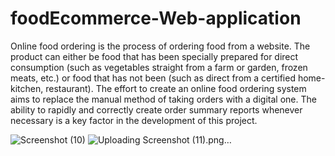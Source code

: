 # foodEcommerce-Web-application
Online food ordering is the process of ordering food from a website. The product can either be food that has been specially prepared for direct consumption (such as vegetables straight from a farm or garden, frozen meats, etc.) or food that has not been (such as direct from a certified home-kitchen, restaurant). The effort to create an online food ordering system aims to replace the manual method of taking orders with a digital one. The ability to rapidly and correctly create order summary reports whenever necessary is a key factor in the development of this project. 

![Screenshot (10)](https://github.com/Shilpa312000/foodEcommerce-Web-application/assets/166910303/b3636edd-9309-4df9-a17d-aefebca4ac17)
![Uploading Screenshot (11).png…]()
